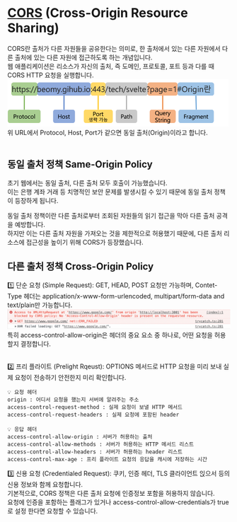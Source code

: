 # [CORS](https://escapefromcoding.tistory.com/724) (Cross-Origin Resource Sharing)

CORS란 출처가 다른 자원들을 공유한다는 의미로, 한 출처에서 있는 다른 자원에서 다른 출처에 있는 다른 자원에 접근하도록 하는 개념입니다. <br>
웹 애플리케이션은 리소스가 자신의 출처, 즉 도메인, 프로토콜, 포트 등과 다를 때 CORS HTTP 요청을 실행합니다. <br>
<img src="./img/origin.png" width="500"><br>
위 URL에서 Protocol, Host, Port가 같으면 동일 출처(Origin)이라고 합니다. <br><br>

## 동일 출처 정책 Same-Origin Policy

초기 웹에서는 동일 출처, 다른 출처 모두 호출이 가능했습니다. <br>
이는 은행 계좌 거래 등 치명적인 보안 문제를 발생시킬 수 있기 때문에 동일 출처 정책이 등장하게 됩니다. <br>

동일 출처 정책이란 다른 출처로부터 조회된 자원들의 읽기 접근을 막아 다른 출처 공격을 예방합니다. <br>
하지만 이는 다른 출처 자원을 가져오는 것을 제한적으로 허용했기 때문에, 다른 출처 리소스에 접근성을 높이기 위해 CORS가 등장했습니다. <br>

## 다른 출처 정책 Cross-Origin Policy

1️⃣ 단순 요청 (Simple Request): GET, HEAD, POST 요청만 가능하며, Contet-Type 헤더는 application/x-www-form-urlencoded, multipart/form-data and text/plain만 가능합니다.<br>
<img src="./img/access-control-allow-origin.png" width="800"><br>
특히 access-control-allow-origin은 헤더의 중요 요소 중 하나로, 어떤 요청을 허용할지 결정합니다.<br><br>

2️⃣ 프리 플라이트 (Prelight Rqeust): OPTIONS 메서드로 HTTP 요청을 미리 보내 실제 요청이 전송하기 안전한지 미리 확인합니다.<br>

```
💡 요청 헤더
origin : 어디서 요청을 했는지 서버에 알려주는 주소
access-control-request-method : 실제 요청이 보낼 HTTP 메서드
access-control-request-headers : 실제 요청에 포함된 header

💡 응답 헤더
access-control-allow-origin : 서버가 허용하는 출처
access-control-allow-methods : 서버가 허용하는 HTTP 메서드 리스트
access-control-allow-headers : 서버가 허용하는 header 리스트
access-control-max-age : 프리 플라이트 요청의 응답을 캐시에 저장하는 시간
```

3️⃣ 신용 요청 (Credentialed Request): 쿠키, 인증 헤더, TLS 클라이언트 읹으서 등의 신용 정보와 함께 요청합니다.<br>
기본적으로, CORS 정책은 다른 출처 요청에 인증정보 포함을 허용하지 않습니다. <br>
요청에 인증을 포함하는 플래그가 있거나 access-control-allow-credentials가 true로 설정 한다면 요청할 수 있습니다. <br><br>
